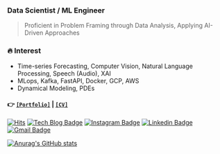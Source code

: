 ### Data Scientist / ML Engineer
> Proficient in Problem Framing through Data Analysis, Applying AI-Driven Approaches


### 🔥 Interest
- Time-series Forecasting, Computer Vision, Natural Language Processing, Speech (Audio), XAI
- MLops, Kafka, FastAPI, Docker, GCP, AWS
- Dynamical Modeling, PDEs

#### 👉 [`[Portfolio]`](https://special-grip-6f7.notion.site/Seoyoung-Oh-2a6b295b15b4435bb7b945bb07a572ae) | [`[CV]`](https://drive.google.com/file/d/171QYtItZgA1e1x4w_tubQp0FPEzsTVto/view?usp=drivesdk)    

<!-- [![Tech Blog Badge](http://img.shields.io/badge/-Tech%20blog-black?style=flat-square&logo=github&link=https://standing-o.github.io/)](https://standing-o.github.io/)  -->
[![Hits](https://hits.seeyoufarm.com/api/count/incr/badge.svg?url=https%3A%2F%2Fgithub.com%2Fstanding-o)](https://hits.seeyoufarm.com) 
[![Tech Blog Badge](http://img.shields.io/badge/-Tech%20blog-black?style=flat-square&logo=github&link=https://standing-o.github.io)](https://standing-o.github.io) 
[![Instagram Badge](https://img.shields.io/badge/-Instagram-dd2a7b?style=flat-square&logo=instagram&logoColor=white&link=https://www.instagram.com/grim_540/)](https://www.instagram.com/grim_540/) 
[![Linkedin Badge](https://img.shields.io/badge/-LinkedIn-blue?style=flat-square&logo=Linkedin&logoColor=white&link=https://www.linkedin.com/in/seoyoung-oh-309a24200/)](https://www.linkedin.com/in/seoyoung-oh-309a24200/) 
[![Gmail Badge](https://img.shields.io/badge/-Gmail-d14836?style=flat-square&logo=Gmail&logoColor=white&link=mailto:osyoung540@gmail.com)](mailto:osyoung540@gmail.com)
</div>

[![Anurag's GitHub stats](https://github-readme-stats.vercel.app/api?username=standing-o)](https://github.com/standing-o/github-readme-stats)
